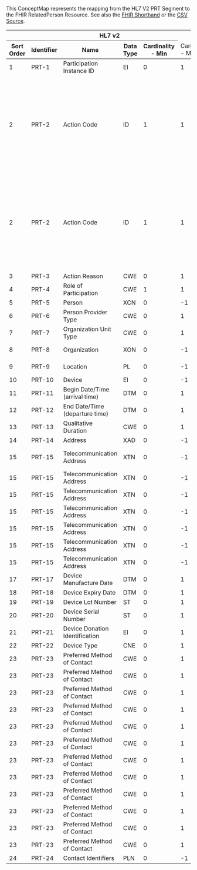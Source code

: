 
This ConceptMap represents the mapping from the HL7 V2 PRT Segment to the FHIR RelatedPerson Resource. See also the <a href='https://github.com/HL7/v2-to-fhir/blob/master/tank/Segment PRT to RelatedPerson.fsh'>FHIR Shorthand</a> or the <a href='https://github.com/HL7/v2-to-fhir/blob/master/mappings/segments/HL7 Segment - FHIR R4_ PRT[RelatedPerson] - Sheet1.csv'>CSV Source</a>.
<table class='grid'><thead>
<tr><th colspan='6'>HL7 v2</th><th colspan='3'>Condition (IF True, args)</th><th colspan='8'>HL7 FHIR</th><th rowspan='2'>Comments</th></tr>
<tr><th title='Rows are listed in sequence of how they appear in the v2 standard. The first column, Sort Order, provides a sort order that can re-create the original v2 standard sequence in case one opts to re-sort/filter the rows.'>Sort Order</th><th title='Contains the formal Segment Name and Field Sequence according to the base standard using &quot;-&quot; as the delimiter.'>Identifier</th><th title='The formal name of the field in the most current published version.'>Name</th><th title='The data type of the field in the most current published version if not deprecated, otherwise the data type at the time it was deprecated and removed.'>Data Type</th><th title='The V2 min cardinality expressed numerically.'>Cardinality - Min</th><td style='border-right: 2px' title='The V2 max cardinality expressed numerically.'>Cardinality - Max</td><th title='Condition in an easy to read syntax (Computable ANTLR)'>Computable ANTLR</th><th title='Condition in FHIRPath Notation'>Computable FHIRPath</th><td style='border-right: 2px' title='Condition expressed in narrative form'>Narrative</td><th title='An existing FHIR attribute in the target FHIR version.'>FHIR Attribute</th><th title='A proposed extension. It will be expressed with #ext-...# around the proposed name. '>Extension</th><th title='The FHIR attribute&apos;s data type in the target FHIR version.'>Data Type</th><th title='The FHIR min cardinality expressed numerically.'>Cardinality - Min</th><td style='border-right: 2px' title='The FHIR max cardinality expressed numerically.'>Cardinality - Max</td><th title='The URL to the Data Type Map that is to be used for the attribute in this segment.'>Data Type Mapping</th><th title='The fixed or computed value to assign'>Vocabulary Mapping<br/>(IS, ID, CE, CEN, CWE)</th><th title='The URL to the Vocabulary Map that is to be used for the coded element for this attribute.'>Assignment</th></tr></thead>
<tbody>
<tr><td>1</td><td>PRT-1</td><td>Participation Instance ID</td><td>EI</td><td>0</td><td style='border-right: 2px'>1</td><td></td><td></td><td style='border-right: 2px'></td><td></td><td></td><td></td><td></td><td></td><td></td><td></td><td></td><td></td></tr>
<tr><td>2</td><td>PRT-2</td><td>Action Code</td><td>ID</td><td>1</td><td style='border-right: 2px'>1</td><td>IF PRT-2 IS "D"</td><td></td><td style='border-right: 2px'>inactivate the relationship between the mapped resource that the PRT segment is asociated with in the message with the RelatedPerson resource.</td><td></td><td></td><td></td><td></td><td></td><td></td><td></td><td></td><td></td></tr>
<tr><td>2</td><td>PRT-2</td><td>Action Code</td><td>ID</td><td>1</td><td style='border-right: 2px'>1</td><td>IF PRT-2 IS IN ("A", "S", "U", X")</td><td></td><td style='border-right: 2px'>activate the relationship between the mapped resource that the PRT segment is asociated with in the message with the RelatedPerson resource.</td><td></td><td></td><td></td><td></td><td></td><td></td><td></td><td></td><td></td></tr>
<tr><td>3</td><td>PRT-3</td><td>Action Reason</td><td>CWE</td><td>0</td><td style='border-right: 2px'>1</td><td></td><td></td><td style='border-right: 2px'></td><td></td><td></td><td></td><td></td><td></td><td></td><td></td><td></td><td></td></tr>
<tr><td>4</td><td>PRT-4</td><td>Role of Participation</td><td>CWE</td><td>1</td><td style='border-right: 2px'>1</td><td></td><td></td><td style='border-right: 2px'></td><td><a href='https://hl7.org/fhir/R4/RelatedPerson.RelatedPerson-definitions.html#RelatedPerson.relationship'>RelatedPerson.relationship</a></td><td></td><td><a href='https://hl7.org/fhir/R4/RelatedPerson.RelatedPerson-definitions.html#RelatedPerson.CodeableConcept'>RelatedPerson.CodeableConcept</a></td><td>0</td><td>-1</td><td><a href='ConceptMap-datatype-cwe-to-codeableconcept.html'>CWE[CodeableConcept]</a></td><td><a href='ConceptMap-table-hl70912-to-unknown.html'>Participation</a></td><td></td><td></td></tr>
<tr><td>5</td><td>PRT-5</td><td>Person</td><td>XCN</td><td>0</td><td style='border-right: 2px'>-1</td><td></td><td></td><td style='border-right: 2px'></td><td><a href='https://hl7.org/fhir/R4/RelatedPerson.RelatedPerson-definitions.html#RelatedPerson.$this'>RelatedPerson.$this</a></td><td></td><td></td><td></td><td></td><td><a href='ConceptMap-datatype-xcn-to-relatedperson.html'>XCN[RelatedPerson]</a></td><td></td><td></td><td></td></tr>
<tr><td>6</td><td>PRT-6</td><td>Person Provider Type</td><td>CWE</td><td>0</td><td style='border-right: 2px'>1</td><td></td><td></td><td style='border-right: 2px'></td><td></td><td>extension??-providerType</td><td><a href='https://hl7.org/fhir/R4/RelatedPerson.RelatedPerson-definitions.html#RelatedPerson.CodeableConcept'>RelatedPerson.CodeableConcept</a></td><td>0</td><td>-1</td><td><a href='ConceptMap-datatype-cwe-to-codeableconcept.html'>CWE[CodeableConcept]</a></td><td></td><td></td><td></td></tr>
<tr><td>7</td><td>PRT-7</td><td>Organization Unit Type</td><td>CWE</td><td>0</td><td style='border-right: 2px'>1</td><td></td><td></td><td style='border-right: 2px'></td><td></td><td>extension??-organizationType</td><td><a href='https://hl7.org/fhir/R4/RelatedPerson.RelatedPerson-definitions.html#RelatedPerson.CodeableConcept'>RelatedPerson.CodeableConcept</a></td><td>0</td><td>1</td><td><a href='ConceptMap-datatype-cwe-to-codeableconcept.html'>CWE[CodeableConcept]</a></td><td><a href='ConceptMap-table-hl70406-to-unknown.html'>ParticipantOrganizationUnitType</a></td><td></td><td></td></tr>
<tr><td>8</td><td>PRT-8</td><td>Organization</td><td>XON</td><td>0</td><td style='border-right: 2px'>-1</td><td></td><td></td><td style='border-right: 2px'></td><td></td><td>extension??-organization(Organization)</td><td><a href='https://hl7.org/fhir/R4/references.html'>Reference</a>(<a href='https://hl7.org/fhir/R4/RelatedPerson.RelatedPerson-definitions.html#RelatedPerson.Organization'>RelatedPerson.Organization</a>)</td><td>0</td><td>1</td><td><a href='ConceptMap-datatype-xon-to-organization.html'>XON[Organization]</a></td><td></td><td></td><td></td></tr>
<tr><td>9</td><td>PRT-9</td><td>Location</td><td>PL</td><td>0</td><td style='border-right: 2px'>-1</td><td></td><td></td><td style='border-right: 2px'></td><td></td><td>extension??-location(Location)</td><td><a href='https://hl7.org/fhir/R4/references.html'>Reference</a>(<a href='https://hl7.org/fhir/R4/RelatedPerson.RelatedPerson-definitions.html#RelatedPerson.Location'>RelatedPerson.Location</a>)</td><td>0</td><td>1</td><td><a href='ConceptMap-datatype-pl-to-location.html'>PL[Location]</a></td><td></td><td></td><td></td></tr>
<tr><td>10</td><td>PRT-10</td><td>Device</td><td>EI</td><td>0</td><td style='border-right: 2px'>-1</td><td></td><td></td><td style='border-right: 2px'></td><td></td><td></td><td></td><td></td><td></td><td></td><td></td><td></td><td></td></tr>
<tr><td>11</td><td>PRT-11</td><td>Begin Date/Time (arrival time)</td><td>DTM</td><td>0</td><td style='border-right: 2px'>1</td><td></td><td></td><td style='border-right: 2px'></td><td><a href='https://hl7.org/fhir/R4/RelatedPerson.RelatedPerson-definitions.html#RelatedPerson.period.start'>RelatedPerson.period.start</a></td><td></td><td><a href='https://hl7.org/fhir/R4/RelatedPerson.RelatedPerson-definitions.html#RelatedPerson.dateTime'>RelatedPerson.dateTime</a></td><td>0</td><td>1</td><td></td><td></td><td></td><td></td></tr>
<tr><td>12</td><td>PRT-12</td><td>End Date/Time (departure time)</td><td>DTM</td><td>0</td><td style='border-right: 2px'>1</td><td></td><td></td><td style='border-right: 2px'></td><td><a href='https://hl7.org/fhir/R4/RelatedPerson.RelatedPerson-definitions.html#RelatedPerson.period.end'>RelatedPerson.period.end</a></td><td></td><td><a href='https://hl7.org/fhir/R4/RelatedPerson.RelatedPerson-definitions.html#RelatedPerson.dateTime'>RelatedPerson.dateTime</a></td><td>0</td><td>1</td><td></td><td></td><td></td><td></td></tr>
<tr><td>13</td><td>PRT-13</td><td>Qualitative Duration</td><td>CWE</td><td>0</td><td style='border-right: 2px'>1</td><td></td><td></td><td style='border-right: 2px'></td><td></td><td>extension??-duration</td><td><a href='https://hl7.org/fhir/R4/RelatedPerson.RelatedPerson-definitions.html#RelatedPerson.CodeableConcept'>RelatedPerson.CodeableConcept</a></td><td>0</td><td>1</td><td><a href='ConceptMap-datatype-cwe-to-codeableconcept.html'>CWE[CodeableConcept]</a></td><td></td><td></td><td></td></tr>
<tr><td>14</td><td>PRT-14</td><td>Address</td><td>XAD</td><td>0</td><td style='border-right: 2px'>-1</td><td></td><td></td><td style='border-right: 2px'></td><td><a href='https://hl7.org/fhir/R4/RelatedPerson.RelatedPerson-definitions.html#RelatedPerson.address'>RelatedPerson.address</a></td><td></td><td><a href='https://hl7.org/fhir/R4/RelatedPerson.RelatedPerson-definitions.html#RelatedPerson.Address'>RelatedPerson.Address</a></td><td>0</td><td>-1</td><td><a href='ConceptMap-datatype-xad-to-address.html'>XAD[Address]</a></td><td></td><td></td><td></td></tr>
<tr><td>15</td><td>PRT-15</td><td>Telecommunication Address</td><td>XTN</td><td>0</td><td style='border-right: 2px'>-1</td><td>IF PRT-23 NOT VALUED</td><td></td><td style='border-right: 2px'></td><td><a href='https://hl7.org/fhir/R4/RelatedPerson.RelatedPerson-definitions.html#RelatedPerson.telecom'>RelatedPerson.telecom</a></td><td></td><td><a href='https://hl7.org/fhir/R4/RelatedPerson.RelatedPerson-definitions.html#RelatedPerson.ContactPoint'>RelatedPerson.ContactPoint</a></td><td>0</td><td>-1</td><td><a href='ConceptMap-datatype-xtn-to-contactpoint.html'>XTN[ContactPoint]</a></td><td></td><td></td><td></td></tr>
<tr><td>15</td><td>PRT-15</td><td>Telecommunication Address</td><td>XTN</td><td>0</td><td style='border-right: 2px'>-1</td><td>IF PRT-23 IS "B"</td><td></td><td style='border-right: 2px'></td><td><a href='https://hl7.org/fhir/R4/RelatedPerson.RelatedPerson-definitions.html#RelatedPerson.telecom'>RelatedPerson.telecom</a></td><td></td><td><a href='https://hl7.org/fhir/R4/RelatedPerson.RelatedPerson-definitions.html#RelatedPerson.ContactPoint'>RelatedPerson.ContactPoint</a></td><td>0</td><td>-1</td><td><a href='ConceptMap-datatype-xtn-to-contactpoint.html'>XTN[ContactPoint]</a></td><td></td><td></td><td></td></tr>
<tr><td>15</td><td>PRT-15</td><td>Telecommunication Address</td><td>XTN</td><td>0</td><td style='border-right: 2px'>-1</td><td>IF PRT-23 IS "C"</td><td></td><td style='border-right: 2px'></td><td><a href='https://hl7.org/fhir/R4/RelatedPerson.RelatedPerson-definitions.html#RelatedPerson.telecom'>RelatedPerson.telecom</a></td><td></td><td><a href='https://hl7.org/fhir/R4/RelatedPerson.RelatedPerson-definitions.html#RelatedPerson.ContactPoint'>RelatedPerson.ContactPoint</a></td><td>0</td><td>-1</td><td><a href='ConceptMap-datatype-xtn-to-contactpoint.html'>XTN[ContactPoint]</a></td><td></td><td></td><td></td></tr>
<tr><td>15</td><td>PRT-15</td><td>Telecommunication Address</td><td>XTN</td><td>0</td><td style='border-right: 2px'>-1</td><td>IF PRT-23 IS "E"</td><td></td><td style='border-right: 2px'></td><td><a href='https://hl7.org/fhir/R4/RelatedPerson.RelatedPerson-definitions.html#RelatedPerson.telecom'>RelatedPerson.telecom</a></td><td></td><td><a href='https://hl7.org/fhir/R4/RelatedPerson.RelatedPerson-definitions.html#RelatedPerson.ContactPoint'>RelatedPerson.ContactPoint</a></td><td>0</td><td>-1</td><td><a href='ConceptMap-datatype-xtn-to-contactpoint.html'>XTN[ContactPoint]</a></td><td></td><td></td><td></td></tr>
<tr><td>15</td><td>PRT-15</td><td>Telecommunication Address</td><td>XTN</td><td>0</td><td style='border-right: 2px'>-1</td><td>IF PRT-23 IS "F"</td><td></td><td style='border-right: 2px'></td><td><a href='https://hl7.org/fhir/R4/RelatedPerson.RelatedPerson-definitions.html#RelatedPerson.telecom'>RelatedPerson.telecom</a></td><td></td><td><a href='https://hl7.org/fhir/R4/RelatedPerson.RelatedPerson-definitions.html#RelatedPerson.ContactPoint'>RelatedPerson.ContactPoint</a></td><td>0</td><td>-1</td><td><a href='ConceptMap-datatype-xtn-to-contactpoint.html'>XTN[ContactPoint]</a></td><td></td><td></td><td></td></tr>
<tr><td>15</td><td>PRT-15</td><td>Telecommunication Address</td><td>XTN</td><td>0</td><td style='border-right: 2px'>-1</td><td>IF PRT-23 IS "H"</td><td></td><td style='border-right: 2px'></td><td><a href='https://hl7.org/fhir/R4/RelatedPerson.RelatedPerson-definitions.html#RelatedPerson.telecom'>RelatedPerson.telecom</a></td><td></td><td><a href='https://hl7.org/fhir/R4/RelatedPerson.RelatedPerson-definitions.html#RelatedPerson.ContactPoint'>RelatedPerson.ContactPoint</a></td><td>0</td><td>-1</td><td><a href='ConceptMap-datatype-xtn-to-contactpoint.html'>XTN[ContactPoint]</a></td><td></td><td></td><td></td></tr>
<tr><td>15</td><td>PRT-15</td><td>Telecommunication Address</td><td>XTN</td><td>0</td><td style='border-right: 2px'>-1</td><td>IF PRT-23 IS "O"</td><td></td><td style='border-right: 2px'></td><td><a href='https://hl7.org/fhir/R4/RelatedPerson.RelatedPerson-definitions.html#RelatedPerson.telecom'>RelatedPerson.telecom</a></td><td></td><td><a href='https://hl7.org/fhir/R4/RelatedPerson.RelatedPerson-definitions.html#RelatedPerson.ContactPoint'>RelatedPerson.ContactPoint</a></td><td>0</td><td>-1</td><td><a href='ConceptMap-datatype-xtn-to-contactpoint.html'>XTN[ContactPoint]</a></td><td></td><td></td><td></td></tr>
<tr><td>17</td><td>PRT-17</td><td>Device Manufacture Date</td><td>DTM</td><td>0</td><td style='border-right: 2px'>1</td><td></td><td></td><td style='border-right: 2px'></td><td></td><td></td><td></td><td></td><td></td><td></td><td></td><td></td><td></td></tr>
<tr><td>18</td><td>PRT-18</td><td>Device Expiry Date</td><td>DTM</td><td>0</td><td style='border-right: 2px'>1</td><td></td><td></td><td style='border-right: 2px'></td><td></td><td></td><td></td><td></td><td></td><td></td><td></td><td></td><td></td></tr>
<tr><td>19</td><td>PRT-19</td><td>Device Lot Number</td><td>ST</td><td>0</td><td style='border-right: 2px'>1</td><td></td><td></td><td style='border-right: 2px'></td><td></td><td></td><td></td><td></td><td></td><td></td><td></td><td></td><td></td></tr>
<tr><td>20</td><td>PRT-20</td><td>Device Serial Number</td><td>ST</td><td>0</td><td style='border-right: 2px'>1</td><td></td><td></td><td style='border-right: 2px'></td><td></td><td></td><td></td><td></td><td></td><td></td><td></td><td></td><td></td></tr>
<tr><td>21</td><td>PRT-21</td><td>Device Donation Identification</td><td>EI</td><td>0</td><td style='border-right: 2px'>1</td><td></td><td></td><td style='border-right: 2px'></td><td></td><td></td><td></td><td></td><td></td><td></td><td></td><td></td><td></td></tr>
<tr><td>22</td><td>PRT-22</td><td>Device Type</td><td>CNE</td><td>0</td><td style='border-right: 2px'>1</td><td></td><td></td><td style='border-right: 2px'></td><td></td><td></td><td></td><td></td><td></td><td></td><td></td><td></td><td></td></tr>
<tr><td>23</td><td>PRT-23</td><td>Preferred Method of Contact</td><td>CWE</td><td>0</td><td style='border-right: 2px'>1</td><td>IF PRT-23.1 IS "B"</td><td></td><td style='border-right: 2px'></td><td><a href='https://hl7.org/fhir/R4/RelatedPerson.RelatedPerson-definitions.html#RelatedPerson.telecom.extension.url'>RelatedPerson.telecom.extension.url</a></td><td></td><td><a href='https://hl7.org/fhir/R4/RelatedPerson.RelatedPerson-definitions.html#RelatedPerson.uri'>RelatedPerson.uri</a></td><td>0</td><td>1</td><td></td><td></td><td>"<a href='http://hl7.org/fhir/StructureDefinition/iso21090-preferred'>http://hl7.org/fhir/StructureDefinition/iso21090-preferred</a>"</td><td></td></tr>
<tr><td>23</td><td>PRT-23</td><td>Preferred Method of Contact</td><td>CWE</td><td>0</td><td style='border-right: 2px'>1</td><td>IF PRT-23.1 IS "B"</td><td></td><td style='border-right: 2px'></td><td><a href='https://hl7.org/fhir/R4/RelatedPerson.RelatedPerson-definitions.html#RelatedPerson.telecom.extension.valueBoolean'>RelatedPerson.telecom.extension.valueBoolean</a></td><td></td><td><a href='https://hl7.org/fhir/R4/RelatedPerson.RelatedPerson-definitions.html#RelatedPerson.boolean'>RelatedPerson.boolean</a></td><td>0</td><td>1</td><td></td><td></td><td>"true"</td><td></td></tr>
<tr><td>23</td><td>PRT-23</td><td>Preferred Method of Contact</td><td>CWE</td><td>0</td><td style='border-right: 2px'>1</td><td>IF PRT-23.1 IS "C"</td><td></td><td style='border-right: 2px'></td><td><a href='https://hl7.org/fhir/R4/RelatedPerson.RelatedPerson-definitions.html#RelatedPerson.telecom.extension.url'>RelatedPerson.telecom.extension.url</a></td><td></td><td><a href='https://hl7.org/fhir/R4/RelatedPerson.RelatedPerson-definitions.html#RelatedPerson.uri'>RelatedPerson.uri</a></td><td>0</td><td>1</td><td></td><td></td><td>"<a href='http://hl7.org/fhir/StructureDefinition/iso21090-preferred'>http://hl7.org/fhir/StructureDefinition/iso21090-preferred</a>"</td><td></td></tr>
<tr><td>23</td><td>PRT-23</td><td>Preferred Method of Contact</td><td>CWE</td><td>0</td><td style='border-right: 2px'>1</td><td>IF PRT-23.1 IS "C"</td><td></td><td style='border-right: 2px'></td><td><a href='https://hl7.org/fhir/R4/RelatedPerson.RelatedPerson-definitions.html#RelatedPerson.telecom.extension.valueBoolean'>RelatedPerson.telecom.extension.valueBoolean</a></td><td></td><td><a href='https://hl7.org/fhir/R4/RelatedPerson.RelatedPerson-definitions.html#RelatedPerson.boolean'>RelatedPerson.boolean</a></td><td>0</td><td>1</td><td></td><td></td><td>"true"</td><td></td></tr>
<tr><td>23</td><td>PRT-23</td><td>Preferred Method of Contact</td><td>CWE</td><td>0</td><td style='border-right: 2px'>1</td><td>IF PRT-23.1 IS "E"</td><td></td><td style='border-right: 2px'></td><td><a href='https://hl7.org/fhir/R4/RelatedPerson.RelatedPerson-definitions.html#RelatedPerson.telecom.extension.url'>RelatedPerson.telecom.extension.url</a></td><td></td><td><a href='https://hl7.org/fhir/R4/RelatedPerson.RelatedPerson-definitions.html#RelatedPerson.uri'>RelatedPerson.uri</a></td><td>0</td><td>1</td><td></td><td></td><td>"<a href='http://hl7.org/fhir/StructureDefinition/iso21090-preferred'>http://hl7.org/fhir/StructureDefinition/iso21090-preferred</a>"</td><td></td></tr>
<tr><td>23</td><td>PRT-23</td><td>Preferred Method of Contact</td><td>CWE</td><td>0</td><td style='border-right: 2px'>1</td><td>IF PRT-23.1 IS "E"</td><td></td><td style='border-right: 2px'></td><td><a href='https://hl7.org/fhir/R4/RelatedPerson.RelatedPerson-definitions.html#RelatedPerson.telecom.extension.valueBoolean'>RelatedPerson.telecom.extension.valueBoolean</a></td><td></td><td><a href='https://hl7.org/fhir/R4/RelatedPerson.RelatedPerson-definitions.html#RelatedPerson.boolean'>RelatedPerson.boolean</a></td><td>0</td><td>1</td><td></td><td></td><td>"true"</td><td></td></tr>
<tr><td>23</td><td>PRT-23</td><td>Preferred Method of Contact</td><td>CWE</td><td>0</td><td style='border-right: 2px'>1</td><td>IF PRT-23 IS "F"</td><td></td><td style='border-right: 2px'></td><td><a href='https://hl7.org/fhir/R4/RelatedPerson.RelatedPerson-definitions.html#RelatedPerson.telecom.extension.url'>RelatedPerson.telecom.extension.url</a></td><td></td><td><a href='https://hl7.org/fhir/R4/RelatedPerson.RelatedPerson-definitions.html#RelatedPerson.uri'>RelatedPerson.uri</a></td><td>0</td><td>1</td><td></td><td></td><td>"<a href='http://hl7.org/fhir/StructureDefinition/iso21090-preferred'>http://hl7.org/fhir/StructureDefinition/iso21090-preferred</a>"</td><td></td></tr>
<tr><td>23</td><td>PRT-23</td><td>Preferred Method of Contact</td><td>CWE</td><td>0</td><td style='border-right: 2px'>1</td><td>IF PRT-23 IS "F"</td><td></td><td style='border-right: 2px'></td><td><a href='https://hl7.org/fhir/R4/RelatedPerson.RelatedPerson-definitions.html#RelatedPerson.telecom.extension.valueBoolean'>RelatedPerson.telecom.extension.valueBoolean</a></td><td></td><td><a href='https://hl7.org/fhir/R4/RelatedPerson.RelatedPerson-definitions.html#RelatedPerson.boolean'>RelatedPerson.boolean</a></td><td>0</td><td>1</td><td></td><td></td><td>"true"</td><td></td></tr>
<tr><td>23</td><td>PRT-23</td><td>Preferred Method of Contact</td><td>CWE</td><td>0</td><td style='border-right: 2px'>1</td><td>IF PRT-23 IS "H"</td><td></td><td style='border-right: 2px'></td><td><a href='https://hl7.org/fhir/R4/RelatedPerson.RelatedPerson-definitions.html#RelatedPerson.telecom.extension.url'>RelatedPerson.telecom.extension.url</a></td><td></td><td><a href='https://hl7.org/fhir/R4/RelatedPerson.RelatedPerson-definitions.html#RelatedPerson.uri'>RelatedPerson.uri</a></td><td>0</td><td>1</td><td></td><td></td><td>"<a href='http://hl7.org/fhir/StructureDefinition/iso21090-preferred'>http://hl7.org/fhir/StructureDefinition/iso21090-preferred</a>"</td><td></td></tr>
<tr><td>23</td><td>PRT-23</td><td>Preferred Method of Contact</td><td>CWE</td><td>0</td><td style='border-right: 2px'>1</td><td>IF PRT-23 IS "H"</td><td></td><td style='border-right: 2px'></td><td><a href='https://hl7.org/fhir/R4/RelatedPerson.RelatedPerson-definitions.html#RelatedPerson.telecom.extension.valueBoolean'>RelatedPerson.telecom.extension.valueBoolean</a></td><td></td><td><a href='https://hl7.org/fhir/R4/RelatedPerson.RelatedPerson-definitions.html#RelatedPerson.boolean'>RelatedPerson.boolean</a></td><td>0</td><td>1</td><td></td><td></td><td>"true"</td><td></td></tr>
<tr><td>23</td><td>PRT-23</td><td>Preferred Method of Contact</td><td>CWE</td><td>0</td><td style='border-right: 2px'>1</td><td>IF PRT-23 IS "O"</td><td></td><td style='border-right: 2px'></td><td><a href='https://hl7.org/fhir/R4/RelatedPerson.RelatedPerson-definitions.html#RelatedPerson.telecom.extension.url'>RelatedPerson.telecom.extension.url</a></td><td></td><td><a href='https://hl7.org/fhir/R4/RelatedPerson.RelatedPerson-definitions.html#RelatedPerson.uri'>RelatedPerson.uri</a></td><td>0</td><td>1</td><td></td><td></td><td>"<a href='http://hl7.org/fhir/StructureDefinition/iso21090-preferred'>http://hl7.org/fhir/StructureDefinition/iso21090-preferred</a>"</td><td></td></tr>
<tr><td>23</td><td>PRT-23</td><td>Preferred Method of Contact</td><td>CWE</td><td>0</td><td style='border-right: 2px'>1</td><td>IF PRT-23 IS "O"</td><td></td><td style='border-right: 2px'></td><td><a href='https://hl7.org/fhir/R4/RelatedPerson.RelatedPerson-definitions.html#RelatedPerson.telecom.extension.valueBoolean'>RelatedPerson.telecom.extension.valueBoolean</a></td><td></td><td><a href='https://hl7.org/fhir/R4/RelatedPerson.RelatedPerson-definitions.html#RelatedPerson.boolean'>RelatedPerson.boolean</a></td><td>0</td><td>1</td><td></td><td></td><td>"true"</td><td></td></tr>
<tr><td>24</td><td>PRT-24</td><td>Contact Identifiers</td><td>PLN</td><td>0</td><td style='border-right: 2px'>-1</td><td></td><td></td><td style='border-right: 2px'></td><td><a href='https://hl7.org/fhir/R4/RelatedPerson.RelatedPerson-definitions.html#RelatedPerson.identifier'>RelatedPerson.identifier</a></td><td></td><td><a href='https://hl7.org/fhir/R4/RelatedPerson.RelatedPerson-definitions.html#RelatedPerson.Identifier'>RelatedPerson.Identifier</a></td><td></td><td></td><td><a href='ConceptMap-datatype-pln-to-identifier.html'>PLN[Identifier]</a></td><td></td><td></td><td></td></tr>
</tbody>
</table>
